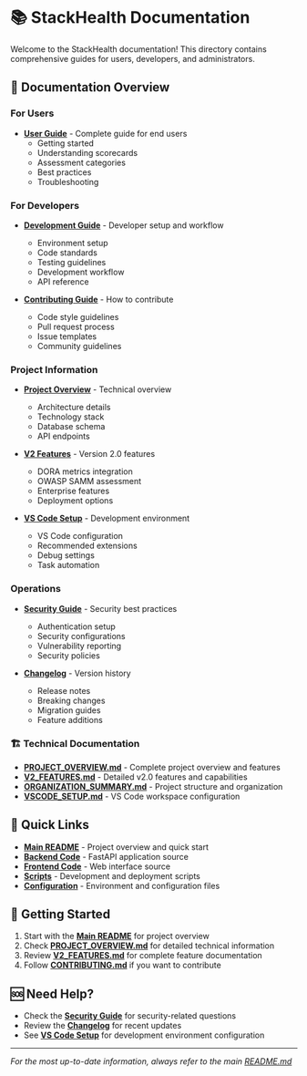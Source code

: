 # 📚 StackHealth Documentation

Welcome to the StackHealth documentation! This directory contains comprehensive guides for users, developers, and administrators.

## 📖 Documentation Overview

### For Users
- **[User Guide](user-guide.md)** - Complete guide for end users
  - Getting started
  - Understanding scorecards
  - Assessment categories
  - Best practices
  - Troubleshooting

### For Developers
- **[Development Guide](development.md)** - Developer setup and workflow
  - Environment setup
  - Code standards
  - Testing guidelines
  - Development workflow
  - API reference

- **[Contributing Guide](contributing.md)** - How to contribute
  - Code style guidelines
  - Pull request process
  - Issue templates
  - Community guidelines

### Project Information
- **[Project Overview](project-overview.md)** - Technical overview
  - Architecture details
  - Technology stack
  - Database schema
  - API endpoints

- **[V2 Features](v2-features.md)** - Version 2.0 features
  - DORA metrics integration
  - OWASP SAMM assessment
  - Enterprise features
  - Deployment options

- **[VS Code Setup](vscode-setup.md)** - Development environment
  - VS Code configuration
  - Recommended extensions
  - Debug settings
  - Task automation

### Operations
- **[Security Guide](security.md)** - Security best practices
  - Authentication setup
  - Security configurations
  - Vulnerability reporting
  - Security policies

- **[Changelog](CHANGELOG.md)** - Version history
  - Release notes
  - Breaking changes
  - Migration guides
  - Feature additions

### 🏗️ Technical Documentation
- **[PROJECT_OVERVIEW.md](PROJECT_OVERVIEW.md)** - Complete project overview and features
- **[V2_FEATURES.md](V2_FEATURES.md)** - Detailed v2.0 features and capabilities
- **[ORGANIZATION_SUMMARY.md](ORGANIZATION_SUMMARY.md)** - Project structure and organization
- **[VSCODE_SETUP.md](VSCODE_SETUP.md)** - VS Code workspace configuration

## 🔗 Quick Links

- **[Main README](../README.md)** - Project overview and quick start
- **[Backend Code](../backend/)** - FastAPI application source
- **[Frontend Code](../frontend/)** - Web interface source
- **[Scripts](../scripts/)** - Development and deployment scripts
- **[Configuration](../config/)** - Environment and configuration files

## 📖 Getting Started

1. Start with the **[Main README](../README.md)** for project overview
2. Check **[PROJECT_OVERVIEW.md](PROJECT_OVERVIEW.md)** for detailed technical information
3. Review **[V2_FEATURES.md](V2_FEATURES.md)** for complete feature documentation
4. Follow **[CONTRIBUTING.md](CONTRIBUTING.md)** if you want to contribute

## 🆘 Need Help?

- Check the **[Security Guide](SECURITY.md)** for security-related questions
- Review the **[Changelog](CHANGELOG.md)** for recent updates
- See **[VS Code Setup](VSCODE_SETUP.md)** for development environment configuration

---

*For the most up-to-date information, always refer to the main [README.md](../README.md)*
